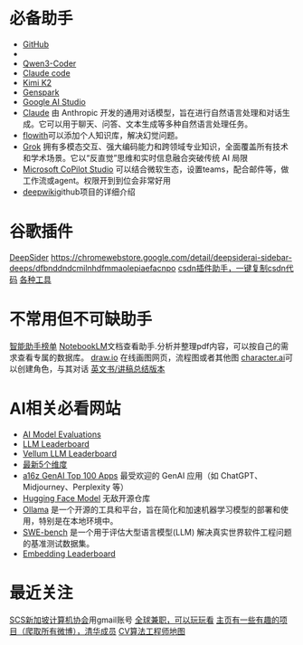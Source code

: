 # 必备助手
- [GitHub](https://github.com/)
- 
- [Qwen3-Coder](https://chat.qwen.ai/c/guest)
- [Claude code](https://claude.ai/)
- [Kimi K2](https://www.kimi.com/)
- [Genspark](https://www.genspark.ai/)
- [Google AI Studio](https://aistudio.google.com/prompts/new_chat)
- [Claude](https://claude.ai/) 由 Anthropic 开发的通用对话模型，旨在进行自然语言处理和对话生成。它可以用于聊天、问答、文本生成等多种自然语言处理任务。
- [flowith](https://flowith.io/)可以添加个人知识库，解决幻觉问题。
- [Grok](https://grok.com/) 拥有多模态交互、强大编码能力和跨领域专业知识，全面覆盖所有技术和学术场景。它以“反直觉”思维和实时信息融合突破传统 AI 局限
- [Microsoft CoPilot Studio](https://www.microsoft.com/en-us/microsoft-copilot/microsoft-copilot-studio)
可以结合微软生态，设置teams，配合邮件等，做工作流或agent。权限开到到位会非常好用
- [deepwiki](https://deepwiki.org/)github项目的详细介绍

# 谷歌插件
[DeepSider](https://www.deepsider.ai/)
https://chromewebstore.google.com/detail/deepsiderai-sidebar-deeps/dfbnddndcmilnhdfmmaolepiaefacnpo
[csdn插件助手，一键复制csdn代码](https://lwebapp.com/zh/post/copy-csdn)
[各种工具](https://lwebapp.com/zh/tools)

# 不常用但不可缺助手
[智能助手榜单](https://www.producthunt.com/)
[NotebookLM](https://notebooklm.google/)文档查看助手.分析并整理pdf内容，可以按自己的需求查看专属的数据库。
[draw.io](https://app.diagrams.net/) 在线画图网页，流程图或者其他图
[character.ai](https://character.ai/)可以创建角色，与其对话
[英文书/讲稿总结版本](https://leaderself.com/)

# AI相关必看网站
- [AI Model Evaluations](https://artificialanalysis.ai/evaluations)
- [LLM Leaderboard](https://artificialanalysis.ai/leaderboards/models)
- [Vellum LLM Leaderboard](https://www.vellum.ai/llm-leaderboard)
- [最新5个维度](https://lmarena.ai/leaderboard)
- [a16z GenAI Top 100 Apps](https://a16z.com/100-gen-ai-apps-4/)
最受欢迎的 GenAI 应用（如 ChatGPT、Midjourney、Perplexity 等）
- [Hugging Face Model](https://huggingface.co/models)
无敌开源仓库
- [Ollama](https://ollama.com/) 是一个开源的工具和平台，旨在简化和加速机器学习模型的部署和使用，特别是在本地环境中。
- [SWE-bench](https://www.swebench.com/) 是一个用于评估大型语言模型(LLM) 解决真实世界软件工程问题的基准测试数据集。
- [Embedding Leaderboard](https://huggingface.co/spaces/mteb/leaderboard)

# 最近关注
[SCS新加坡计算机协会](https://www.scs.org.sg/)用gmail账号
[全球兼职，可以玩玩看](https://www.topcoder.com/freelancer)
[主页有一些有趣的项目（爬取所有微博），清华成员](https://github.com/Konano)
[CV算法工程师地图](https://github.com/harleyszhang/cv_note/blob/master/data/images/CV%E7%AE%97%E6%B3%95%E5%B7%A5%E7%A8%8B%E5%B8%88%E5%BA%94%E6%8E%8C%E6%8F%A1%E7%9F%A5%E8%AF%86%E7%82%B9.png)